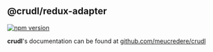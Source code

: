 ## @crudl/redux-adapter
[![npm version][npm-image]][npm-url]

[npm-image]: https://img.shields.io/npm/v/@crudl/redux-adapter.svg
[npm-url]: https://npmjs.org/package/@crudl/redux-adapter

**crudl**'s documentation can be found at [github.com/meucredere/crudl](https://github.com/meucredere/crudl)
